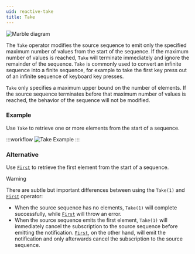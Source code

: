 ```yaml
---
uid: reactive-take
title: Take
---
```


![Marble diagram](~/images/reactive-take.svg)

The `Take` operator modifies the source sequence to emit only the specified maximum number of values from the start of the sequence. If the maximum number of values is reached, `Take` will terminate immediately and ignore the remainder of the sequence. `Take` is commonly used to convert an infinite sequence into a finite sequence, for example to take the first key press out of an infinite sequence of keyboard key presses.

`Take` only specifies a maximum upper bound on the number of elements. If the source sequence terminates before that maximum number of values is reached, the behavior of the sequence will not be modified.

### Example

Use `Take` to retrieve one or more elements from the start of a sequence.

:::workflow
![Take Example](../workflows/reactive-take-example.bonsai)
:::

### Alternative

Use [`First`](xref:Bonsai.Reactive.First) to retrieve the first element from the start of a sequence.

> [!Warning]
> There are subtle but important differences between using the `Take(1)` and [`First`](xref:Bonsai.Reactive.First) operator:
>   - When the source sequence has no elements, `Take(1)` will complete successfully, while [`First`](xref:Bonsai.Reactive.First) will throw an error.
>   - When the source sequence emits the first element, `Take(1)` will immediately cancel the subscription to the source sequence before emitting the notification. [`First`](xref:Bonsai.Reactive.First), on the other hand, will emit the notification and only afterwards cancel the subscription to the source sequence.

